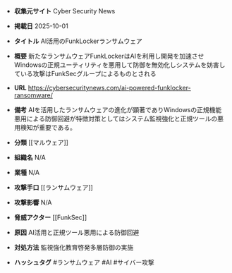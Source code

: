 - **収集元サイト**
Cyber Security News

- **掲載日**
2025-10-01

- **タイトル**
AI活用のFunkLockerランサムウェア

- **概要**
新たなランサムウェアFunkLockerはAIを利用し開発を加速させWindowsの正規ユーティリティを悪用して防御を無効化しシステムを妨害している攻撃はFunkSecグループによるものとされる

- **URL**
https://cybersecuritynews.com/ai-powered-funklocker-ransomware/

- **備考**
AIを活用したランサムウェアの進化が顕著でありWindowsの正規機能悪用による防御回避が特徴対策としてはシステム監視強化と正規ツールの悪用検知が重要である。

- **分類**
[[マルウェア]]

- **組織名**
N/A

- **業種**
N/A

- **攻撃手口**
[[ランサムウェア]]

- **攻撃影響**
N/A

- **脅威アクター**
[[FunkSec]]

- **原因**
AI活用と正規ツール悪用による防御回避

- **対処方法**
監視強化教育啓発多層防御の実施

- **ハッシュタグ**
#ランサムウェア #AI #サイバー攻撃
